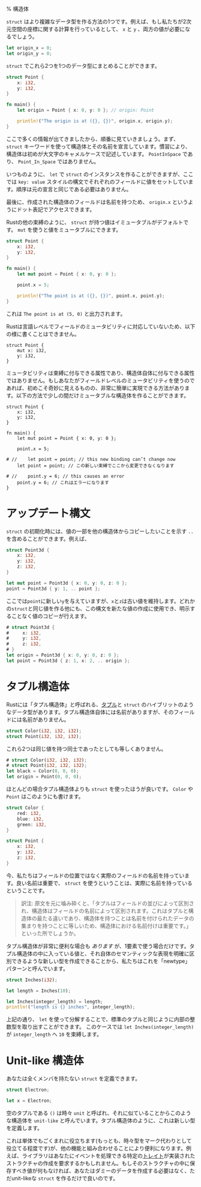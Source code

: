 % 構造体
<!-- % Structs -->

<!-- `struct`s are a way of creating more complex data types. For example, if we were
doing calculations involving coordinates in 2D space, we would need both an `x`
and a `y` value: -->
`struct` はより複雑なデータ型を作る方法の1つです。例えば、もし私たちが2次元空間の座標に関する計算を行っているとして、 `x` と `y` 、両方の値が必要になるでしょう。

```rust
let origin_x = 0;
let origin_y = 0;
```

<!-- A `struct` lets us combine these two into a single, unified datatype: -->
`struct` でこれら2つを1つのデータ型にまとめることができます。

```rust
struct Point {
    x: i32,
    y: i32,
}

fn main() {
    let origin = Point { x: 0, y: 0 }; // origin: Point

    println!("The origin is at ({}, {})", origin.x, origin.y);
}
```

<!-- There’s a lot going on here, so let’s break it down. We declare a `struct` with
the `struct` keyword, and then with a name. By convention, `struct`s begin with
a capital letter and are camel cased: `PointInSpace`, not `Point_In_Space`. -->
ここで多くの情報が出てきましたから、順番に見ていきましょう。まず、 `struct` キーワードを使って構造体とその名前を宣言しています。慣習により、構造体は初めが大文字のキャメルケースで記述しています。 `PointInSpace` であり、 `Point_In_Space` ではありません。

<!-- We can create an instance of our `struct` via `let`, as usual, but we use a `key:
value` style syntax to set each field. The order doesn’t need to be the same as
in the original declaration. -->
いつものように、 `let` で `struct` のインスタンスを作ることができますが、ここでは `key: value` スタイルの構文でそれぞれのフィールドに値をセットしています。順序は元の宣言と同じである必要はありません。

<!-- Finally, because fields have names, we can access the field through dot
notation: `origin.x`. -->
最後に、作成された構造体のフィールドは名前を持つため、 `origin.x` というようにドット表記でアクセスできます。

<!-- The values in `struct`s are immutable by default, like other bindings in Rust.
Use `mut` to make them mutable -->
Rustの他の束縛のように、 `struct` が持つ値はイミュータブルがデフォルトです。 `mut` を使うと値をミュータブルにできます。

```rust
struct Point {
    x: i32,
    y: i32,
}

fn main() {
    let mut point = Point { x: 0, y: 0 };

    point.x = 5;

    println!("The point is at ({}, {})", point.x, point.y);
}
```

<!-- This will print `The point is at (5, 0)`. -->
これは `The point is at (5, 0)` と出力されます。

<!-- Rust does not support field mutability at the language level, so you cannot
write something like this: -->
Rustは言語レベルでフィールドのミュータビリティに対応していないため、以下の様に書くことはできません。


```rust,ignore
struct Point {
    mut x: i32,
    y: i32,
}
```

<!-- Mutability is a property of the binding, not of the structure itself. If you’re
used to field-level mutability, this may seem strange at first, but it
significantly simplifies things. It even lets you make things mutable for a short
time only: -->
ミュータビリティは束縛に付与できる属性であり、構造体自体に付与できる属性ではありません。もしあなたがフィールドレベルのミュータビリティを使うのであれば、初めこそ奇妙に見えるものの、非常に簡単に実現できる方法があります。以下の方法で少しの間だけミュータブルな構造体を作ることができます。

```rust,ignore
struct Point {
    x: i32,
    y: i32,
}

fn main() {
    let mut point = Point { x: 0, y: 0 };

    point.x = 5;

# //    let point = point; // this new binding can’t change now
    let point = point; // この新しい束縛でここから変更できなくなります

# //    point.y = 6; // this causes an error
    point.y = 6; // これはエラーになります
}
```

<!-- # Update syntax -->
# アップデート構文

<!-- A `struct` can include `..` to indicate that you want to use a copy of some
other `struct` for some of the values. For example: -->
`struct` の初期化時には、値の一部を他の構造体からコピーしたいことを示す `..` を含めることができます。例えば、

```rust
struct Point3d {
    x: i32,
    y: i32,
    z: i32,
}

let mut point = Point3d { x: 0, y: 0, z: 0 };
point = Point3d { y: 1, .. point };
```

<!-- This gives `point` a new `y`, but keeps the old `x` and `z` values. It doesn’t
have to be the same `struct` either, you can use this syntax when making new
ones, and it will copy the values you don’t specify:-->
ここでは`point`に新しい`y`を与えていますが、`x`と`z`は古い値を維持します。どれかの`struct`と同じ値を作る他にも、この構文を新たな値の作成に使用でき、明示することなく値のコピーが行えます。

```rust
# struct Point3d {
#     x: i32,
#     y: i32,
#     z: i32,
# }
let origin = Point3d { x: 0, y: 0, z: 0 };
let point = Point3d { z: 1, x: 2, .. origin };
```

<!-- # Tuple structs -->
# タプル構造体

<!-- Rust has another data type that’s like a hybrid between a [tuple][tuple] and a
`struct`, called a ‘tuple struct’. Tuple structs have a name, but
their fields don’t:-->
Rustには「タプル構造体」と呼ばれる、[タプル][tuple]と `struct` のハイブリットのようなデータ型があります。タプル構造体自体には名前がありますが、そのフィールドには名前がありません。

```rust
struct Color(i32, i32, i32);
struct Point(i32, i32, i32);
```

[tuple]: primitive-types.html#tuples

<!-- These two will not be equal, even if they have the same values: -->
これら2つは同じ値を持つ同士であったとしても等しくありません。

```rust
# struct Color(i32, i32, i32);
# struct Point(i32, i32, i32);
let black = Color(0, 0, 0);
let origin = Point(0, 0, 0);
```

<!-- It is almost always better to use a `struct` than a tuple struct. We would write
`Color` and `Point` like this instead: -->
ほとんどの場合タプル構造体よりも `struct` を使ったほうが良いです。 `Color` や `Point` はこのようにも書けます。

```rust
struct Color {
    red: i32,
    blue: i32,
    green: i32,
}

struct Point {
    x: i32,
    y: i32,
    z: i32,
}
```

<!-- Now, we have actual names, rather than positions. Good names are important,
and with a `struct`, we have actual names. -->
今、私たちはフィールドの位置ではなく実際のフィールドの名前を持っています。良い名前は重要で、 `struct` を使うということは、実際に名前を持っているということです。

> 訳注: 原文を元に噛み砕くと、「タプルはフィールドの並びによって区別され、構造体はフィールドの名前によって区別されます。これはタプルと構造体の最たる違いであり、構造体を持つことは名前を付けられたデータの集まりを持つことに等しいため、構造体における名前付けは重要です。」といった所でしょうか。

<!-- There _is_ one case when a tuple struct is very useful, though, and that’s a
tuple struct with only one element. We call this the ‘newtype’ pattern, because
it allows you to create a new type, distinct from that of its contained value
and expressing its own semantic meaning: -->
タプル構造体が非常に便利な場合も _あります_ が、1要素で使う場合だけです。タプル構造体の中に入っている値と、それ自体のセマンティックな表現を明確に区別できるような新しい型を作成できることから、私たちはこれを「newtype」パターンと呼んでいます。

```rust
struct Inches(i32);

let length = Inches(10);

let Inches(integer_length) = length;
println!("length is {} inches", integer_length);
```

<!-- As you can see here, you can extract the inner integer type through a
destructuring `let`, just as with regular tuples. In this case, the
`let Inches(integer_length)` assigns `10` to `integer_length`. -->
上記の通り、 `let` を使って分解することで、標準のタプルと同じように内部の整数型を取り出すことができます。
このケースでは `let Inches(integer_length)` が `integer_length` へ `10` を束縛します。

# Unit-like 構造体

<!-- You can define a `struct` with no members at all: -->
あなたは全くメンバを持たない `struct` を定義できます。

```rust
struct Electron;

let x = Electron;
```

<!-- Such a `struct` is called ‘unit-like’ because it resembles the empty
tuple, `()`, sometimes called ‘unit’. Like a tuple struct, it defines a
new type. -->
空のタプルである `()` は時々 `unit` と呼ばれ、それに似ていることからこのような構造体を `unit-like` と呼んでいます。タプル構造体のように、これは新しい型を定義します。

<!-- This is rarely useful on its own (although sometimes it can serve as a
marker type), but in combination with other features, it can become
useful. For instance, a library may ask you to create a structure that
implements a certain [trait][trait] to handle events. If you don’t have
any data you need to store in the structure, you can just create a
unit-like `struct`. -->
これは単体でもごくまれに役立ちます(もっとも、時々型をマーク代わりとして役立てる程度です)が、他の機能と組み合わせることにより便利になります。例えば、ライブラリはあなたにイベントを処理できる特定の[トレイト][trait]が実装されたストラクチャの作成を要求するかもしれません。もしそのストラクチャの中に保存すべき値が何もなければ、あなたはダミーのデータを作成する必要はなく、ただunit-likeな `struct` を作るだけで良いのです。

[trait]: traits.html
